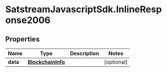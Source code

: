 # SatstreamJavascriptSdk.InlineResponse2006

## Properties
Name | Type | Description | Notes
------------ | ------------- | ------------- | -------------
**data** | [**BlockchainInfo**](BlockchainInfo.md) |  | [optional] 

